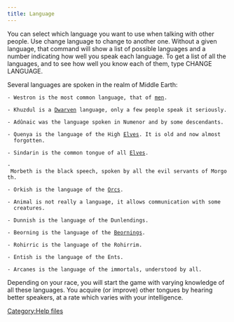 ```yaml
---
title: Language
---
```


You can select which language you want to use when talking with other
people. Use change language <language> to change to another one. Without
a given language, that command will show a list of possible languages
and a number indicating how well you speak each language. To get a list
of all the languages, and to see how well you know each of them, type
CHANGE LANGUAGE.

Several languages are spoken in the realm of Middle Earth:

`- Westron is the most common language, that of `[`men`](Man "wikilink")`.`

`- Khuzdul is a `[`Dwarven`](Dwarf "wikilink")` language, only a few people speak it seriously.`

`- Adûnaic was the language spoken in Numenor and by some descendants.`

`- Quenya is the language of the High `[`Elves`](Elf "wikilink")`. It is old and now almost`
`  forgotten.`

`- Sindarin is the common tongue of all `[`Elves`](Elf "wikilink")`. `

`- Morbeth is the black speech, spoken by all the evil servants of Morgoth.`

`- Orkish is the language of the `[`Orcs`](Orc "wikilink")`.`

`- Animal is not really a language, it allows communication with some`
`  creatures.`

`- Dunnish is the language of the Dunlendings.`

`- Beorning is the language of the `[`Beornings`](Beorning "wikilink")`.`

`- Rohirric is the language of the Rohirrim.`

`- Entish is the language of the Ents.`

`- Arcanes is the language of the immortals, understood by all.`

Depending on your race, you will start the game with varying knowledge
of all these languages. You acquire (or improve) other tongues by
hearing better speakers, at a rate which varies with your intelligence.

[Category:Help files](Category:Help_files "wikilink")